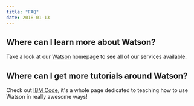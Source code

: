 ```yaml
---
title: "FAQ"
date: 2018-01-13
---
```


## Where can I learn more about Watson?
Take a look at our [Watson](https://www.ibm.com/watson/) homepage to see all of our services available.

## Where can I get more tutorials around Watson?
Check out [IBM Code](https://developer.ibm.com/code/), it's a whole page dedicated to teaching how to use Watson in really awesome ways!
